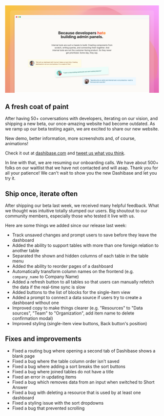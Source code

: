 ![New Dashibase website](../assets/unity-website.png)

## A fresh coat of paint

After having 50+ conversations with developers, iterating on our vision, and shipping a new beta, our once-amazing website had become outdated. As we ramp up our beta testing again, we are excited to share our new website.

New demo, better information, more screenshots and, of course, animations!

Check it out at [dashibase.com](https://dashibase.com/) and [tweet us what you think](https://twitter.com/dashibase).

In line with that, we are resuming our onboarding calls. We have about 500+ folks on our waitlist that we have not contacted and will asap. Thank you for all your patience! We can't wait to show you the new Dashibase and let you try it.

## Ship once, iterate often

After shipping our beta last week, we received many helpful feedback. What we thought was intuitive totally stumped our users. Big shoutout to our community members, especially those who tested it live with us.

Here are some things we added since our release last week:

- Track unsaved changes and prompt users to save before they leave the dashboard
- Added the ability to support tables with more than one foreign relation to another table
- Separated the shown and hidden columns of each table in the table menu
- Added the ability to reorder pages of a dashboard
- Automatically transform column names on the frontend (e.g. `company_name` to Company Name)
- Added a refresh button to all tables so that users can manually refetch the data if the real-time sync is slow
- Added buttons to the list of blocks for the single-item view
- Added a prompt to connect a data source if users try to create a dashboard without one
- Improved copy to make things clearer (e.g. "Resources" to "Data sources", "Team" to "Organization", add item name to delete confirmation modal)
- Improved styling (single-item view buttons, Back button's position)

## Fixes and improvements

- Fixed a routing bug where opening a second tab of Dashibase shows a blank page
- Fixed a bug where the table column order isn't saved
- Fixed a bug where adding a sort breaks the sort buttons
- Fixed a bug where joined tables do not have a title
- Fixed an error in updating items
- Fixed a bug which removes data from an input when switched to Short Answer
- Fixed a bug with deleting a resource that is used by at least one dashboard
- Fixed a styling issue with the sort dropdowns
- Fixed a bug that prevented scrolling
